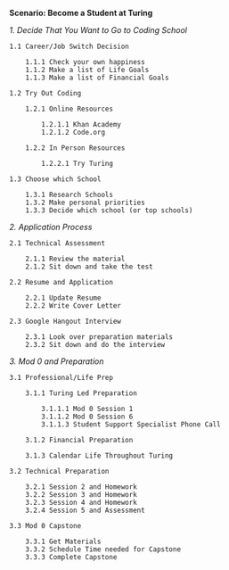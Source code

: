 **Scenario: Become a Student at Turing**

*1. Decide That You Want to Go to Coding School*
	
	1.1 Career/Job Switch Decision
	
		1.1.1 Check your own happiness
		1.1.2 Make a list of Life Goals
		1.1.3 Make a list of Financial Goals
	
	1.2 Try Out Coding
	
		1.2.1 Online Resources
	
			1.2.1.1 Khan Academy
			1.2.1.2 Code.org
	
		1.2.2 In Person Resources
	
			1.2.2.1 Try Turing
	
	1.3 Choose which School
	
		1.3.1 Research Schools
		1.3.2 Make personal priorities
		1.3.3 Decide which school (or top schools)

*2. Application Process*
	
	2.1 Technical Assessment
	
		2.1.1 Review the material
		2.1.2 Sit down and take the test
	
	2.2 Resume and Application
	
		2.2.1 Update Resume
		2.2.2 Write Cover Letter
	
	2.3 Google Hangout Interview
	
		2.3.1 Look over preparation materials
		2.3.2 Sit down and do the interview

*3. Mod 0 and Preparation*
	
	3.1 Professional/Life Prep
	
		3.1.1 Turing Led Preparation
	
			3.1.1.1 Mod 0 Session 1
			3.1.1.2 Mod 0 Session 6
			3.1.1.3 Student Support Specialist Phone Call
	
		3.1.2 Financial Preparation
	
		3.1.3 Calendar Life Throughout Turing
	
	3.2 Technical Preparation
	
		3.2.1 Session 2 and Homework
		3.2.2 Session 3 and Homework
		3.2.3 Session 4 and Homework
		3.2.4 Session 5 and Assessment
	
	3.3 Mod 0 Capstone 
	
		3.3.1 Get Materials
		3.3.2 Schedule Time needed for Capstone
		3.3.3 Complete Capstone